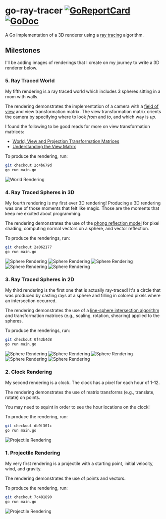 # go-ray-tracer [![GoReportCard](https://goreportcard.com/badge/github.com/austingebauer/go-ray-tracer)](https://goreportcard.com/report/github.com/austingebauer/go-ray-tracer) [![GoDoc](https://godoc.org/github.com/austingebauer/go-ray-tracer?status.svg)](https://godoc.org/github.com/austingebauer/go-ray-tracer)

A Go implementation of a 3D renderer using a 
[ray tracing](https://en.wikipedia.org/wiki/Ray_tracing_(graphics)#Algorithm_overview) algorithm.

## Milestones

I'll be adding images of renderings that I create on my journey to write a 3D renderer below.

### 5. Ray Traced World

My fifth rendering is a ray traced world which includes 3 spheres sitting in a room with walls.

The rendering demonstrates the implementation of a camera with a 
[field of view](https://en.wikipedia.org/wiki/Angle_of_view) and view transformation matrix. 
The view transformation matrix orients the camera by specifying where to look *from* and *to*, and
which way is *up*.

I found the following to be good reads for more on view transformation matrices:
- [World, View and Projection Transformation Matrices](http://www.codinglabs.net/article_world_view_projection_matrix.aspx)
- [Understanding the View Matrix](https://www.3dgep.com/understanding-the-view-matrix/)

To produce the rendering, run:
```bash
git checkout 2c4b679d
go run main.go
```

![World Rendering](docs/renderings/world_3d/world_3d.png)

### 4. Ray Traced Spheres in 3D

My fourth rendering is my first ever 3D rendering! Producing a 3D rendering was one of those moments that
felt like magic. Those are the moments that keep me excited about programming.

The rendering demonstrates the use of the 
[phong reflection model](https://en.wikipedia.org/wiki/Phong_reflection_model) for pixel shading, computing 
normal vectors on a sphere, and vector reflection.  

To produce the renderings, run:
```bash
git checkout 2a062177
go run main.go
```

![Sphere Rendering](docs/renderings/sphere_3d/sphere_3d.png)
![Sphere Rendering](docs/renderings/sphere_3d/sphereScaleX_3d.png)
![Sphere Rendering](docs/renderings/sphere_3d/sphereScaleY_3d.png)
![Sphere Rendering](docs/renderings/sphere_3d/sphereScaleXRotateZ_3d.png)
![Sphere Rendering](docs/renderings/sphere_3d/sphereShearXYScaleX_3d.png)

### 3. Ray Traced Spheres in 2D

My third rendering is the first one that is actually ray-traced! It's a circle that was produced by
casting rays at a sphere and filling in colored pixels where an intersection occurred.

The rendering demonstrates the use of a 
[line-sphere intersection algorithm](https://en.wikipedia.org/wiki/Line%E2%80%93sphere_intersection) and
transformation matrices (e.g., scaling, rotation, shearing) applied to the spheres.

To produce the renderings, run:
```bash
git checkout 0f43b4d8
go run main.go
```

![Sphere Rendering](docs/renderings/sphere_2d/sphere_2d.png)
![Sphere Rendering](docs/renderings/sphere_2d/sphereScaleX_2d.png)
![Sphere Rendering](docs/renderings/sphere_2d/sphereScaleY_2d.png)
![Sphere Rendering](docs/renderings/sphere_2d/sphereScaleXRotateZ_2d.png)
![Sphere Rendering](docs/renderings/sphere_2d/sphereShearXYScaleX_2d.png)

### 2. Clock Rendering

My second rendering is a clock. The clock has a pixel for each hour of 1-12. 

The rendering demonstrates the use of matrix transforms (e.g., translate, rotate) on points.

You may need to squint in order to see the hour locations on the clock!

To produce the rendering, run:
```bash
git checkout db9f301c
go run main.go
```

![Projectile Rendering](docs/renderings/clock/clock.png)

### 1. Projectile Rendering

My very first rendering is a projectile with a starting point, initial velocity, wind, and gravity.

The rendering demonstrates the use of points and vectors.

To produce the rendering, run:
```bash
git checkout 7c481890
go run main.go
```

![Projectile Rendering](docs/renderings/projectile/projectile.png)
